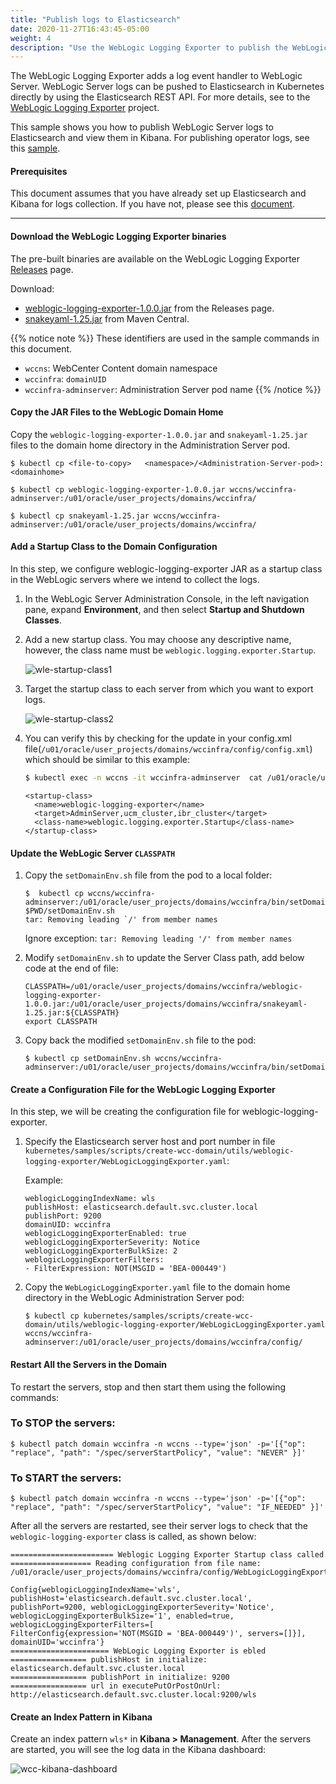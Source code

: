 ```yaml
---
title: "Publish logs to Elasticsearch"
date: 2020-11-27T16:43:45-05:00
weight: 4
description: "Use the WebLogic Logging Exporter to publish the WebLogic Server logs to Elasticsearch."
---
```


The WebLogic Logging Exporter adds a log event handler to WebLogic Server. WebLogic Server logs can be pushed to Elasticsearch in Kubernetes directly
by using the Elasticsearch REST API. For more details, see to the [WebLogic Logging Exporter](https://github.com/oracle/weblogic-logging-exporter) project.  

This sample shows you how to publish WebLogic Server logs to Elasticsearch and view them in Kibana. For publishing operator logs, see this [sample](https://oracle.github.io/weblogic-kubernetes-operator/samples/simple/elastic-stack/operator/).

#### Prerequisites

This document assumes that you have already set up Elasticsearch and Kibana for logs collection. If you have not, please see this [document](https://github.com/oracle/weblogic-kubernetes-operator/tree/master/kubernetes/samples/scripts/elasticsearch-and-kibana).

---  

#### Download the WebLogic Logging Exporter binaries

The pre-built binaries are available on the WebLogic Logging Exporter [Releases](https://github.com/oracle/weblogic-logging-exporter/releases) page.  

Download:

* [weblogic-logging-exporter-1.0.0.jar](https://github.com/oracle/weblogic-logging-exporter/releases/download/v1.0.0/weblogic-logging-exporter-1.0.0.jar) from the Releases page.
* [snakeyaml-1.25.jar](https://repo1.maven.org/maven2/org/yaml/snakeyaml/1.25/snakeyaml-1.25.jar) from Maven Central.

{{% notice note %}} These identifiers are used in the sample commands in this document.

* `wccns`: WebCenter Content domain namespace
* `wccinfra`: `domainUID`
* `wccinfra-adminserver`: Administration Server pod name
{{% /notice %}}

#### Copy the JAR Files to the WebLogic Domain Home

Copy the `weblogic-logging-exporter-1.0.0.jar` and `snakeyaml-1.25.jar` files to the domain home directory in the Administration Server pod.

```
$ kubectl cp <file-to-copy>   <namespace>/<Administration-Server-pod>:<domainhome>

```

```
$ kubectl cp weblogic-logging-exporter-1.0.0.jar wccns/wccinfra-adminserver:/u01/oracle/user_projects/domains/wccinfra/

$ kubectl cp snakeyaml-1.25.jar wccns/wccinfra-adminserver:/u01/oracle/user_projects/domains/wccinfra/

```

#### Add a Startup Class to the Domain Configuration

In this step, we configure weblogic-logging-exporter JAR as a startup class in the WebLogic servers where we intend to collect the logs.

1. In the WebLogic Server Administration Console, in the left navigation pane, expand **Environment**, and then select **Startup and Shutdown Classes**.

1. Add a new startup class. You may choose any descriptive name, however, the class name must be `weblogic.logging.exporter.Startup`.

    ![wle-startup-class1](images/wle-startup-class1.png)

1. Target the startup class to each server from which you want to export logs.

    ![wle-startup-class2](images/wle-startup-class2.png)

1. You can verify this by checking for the update in your config.xml file(`/u01/oracle/user_projects/domains/wccinfra/config/config.xml`) which should be similar to this example:
    ```bash
    $ kubectl exec -n wccns -it wccinfra-adminserver  cat /u01/oracle/user_projects/domains/wccinfra/config/config.xml
    ```
    ```
    <startup-class>
      <name>weblogic-logging-exporter</name>
      <target>AdminServer,ucm_cluster,ibr_cluster</target>
      <class-name>weblogic.logging.exporter.Startup</class-name>
    </startup-class>
    ```  

#### Update the WebLogic Server `CLASSPATH`

1. Copy the `setDomainEnv.sh` file from the pod to a local folder:
    ```
    $  kubectl cp wccns/wccinfra-adminserver:/u01/oracle/user_projects/domains/wccinfra/bin/setDomainEnv.sh $PWD/setDomainEnv.sh
    tar: Removing leading `/' from member names
    ```
	
	Ignore exception: `tar: Removing leading '/' from member names`

1. Modify `setDomainEnv.sh` to update the Server Class path, add below code  at the end of file:
    ```
    CLASSPATH=/u01/oracle/user_projects/domains/wccinfra/weblogic-logging-exporter-1.0.0.jar:/u01/oracle/user_projects/domains/wccinfra/snakeyaml-1.25.jar:${CLASSPATH}
    export CLASSPATH
    ```  

1. Copy back the modified `setDomainEnv.sh` file to the pod:
	```
	$ kubectl cp setDomainEnv.sh wccns/wccinfra-adminserver:/u01/oracle/user_projects/domains/wccinfra/bin/setDomainEnv.sh
	```

#### Create a Configuration File for the WebLogic Logging Exporter  

In this step, we will be creating the configuration file for weblogic-logging-exporter.

1. Specify the Elasticsearch server host and port number in file `kubernetes/samples/scripts/create-wcc-domain/utils/weblogic-logging-exporter/WebLogicLoggingExporter.yaml`:

	Example:
	```
	weblogicLoggingIndexName: wls
	publishHost: elasticsearch.default.svc.cluster.local
	publishPort: 9200
	domainUID: wccinfra
	weblogicLoggingExporterEnabled: true
	weblogicLoggingExporterSeverity: Notice
	weblogicLoggingExporterBulkSize: 2
	weblogicLoggingExporterFilters:
	- FilterExpression: NOT(MSGID = 'BEA-000449')
	```  

2. Copy the `WebLogicLoggingExporter.yaml` file to the domain home directory in the WebLogic Administration Server pod:
	```
	$ kubectl cp kubernetes/samples/scripts/create-wcc-domain/utils/weblogic-logging-exporter/WebLogicLoggingExporter.yaml  wccns/wccinfra-adminserver:/u01/oracle/user_projects/domains/wccinfra/config/
	```  

#### Restart All the Servers in the Domain

To restart the servers, stop and then start them using the following commands:

### To STOP the servers:
```
$ kubectl patch domain wccinfra -n wccns --type='json' -p='[{"op": "replace", "path": "/spec/serverStartPolicy", "value": "NEVER" }]'
```

### To START the servers:
```
$ kubectl patch domain wccinfra -n wccns --type='json' -p='[{"op": "replace", "path": "/spec/serverStartPolicy", "value": "IF_NEEDED" }]'
```

After all the servers are restarted, see their server logs to check that the `weblogic-logging-exporter` class is called, as shown below:
```
======================= Weblogic Logging Exporter Startup class called 
================== Reading configuration from file name: /u01/oracle/user_projects/domains/wccinfra/config/WebLogicLoggingExporter.yaml 
  
Config{weblogicLoggingIndexName='wls', publishHost='elasticsearch.default.svc.cluster.local', publishPort=9200, weblogicLoggingExporterSeverity='Notice', weblogicLoggingExporterBulkSize='1', enabled=true, weblogicLoggingExporterFilters=[
FilterConfig{expression='NOT(MSGID = 'BEA-000449')', servers=[]}], domainUID='wccinfra'} 
====================== WebLogic Logging Exporter is ebled 
================= publishHost in initialize: elasticsearch.default.svc.cluster.local 
================= publishPort in initialize: 9200 
================= url in executePutOrPostOnUrl: http://elasticsearch.default.svc.cluster.local:9200/wls
```  

#### Create an Index Pattern in Kibana  
Create an index pattern `wls*` in **Kibana > Management**. After the servers are started, you will see the log data in the Kibana dashboard:

![wcc-kibana-dashboard](images/wcc-kibana-dashboard.png)
